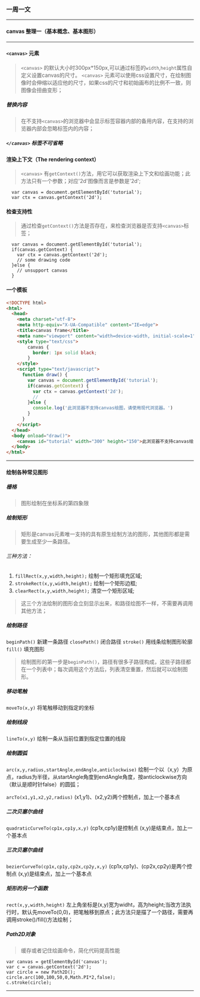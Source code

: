 ### 一周一文
---
#### canvas 整理一（基本概念、基本图形）
---
#### `<canvas>` 元素
  > `<canvas>` 的默认大小时300px*150px,可以通过标签的`width`,`height`属性自定义设置canvas的尺寸。
  > `<canvas>` 元素可以使用css设置尺寸，在绘制图像时会伸缩以适应他的尺寸，如果css的尺寸和初始画布的比例不一致，则图像会扭曲变形；
##### 替换内容
  > 在不支持`<canvas>`的浏览器中会显示标签容器内部的备用内容，在支持的浏览器内部会忽略标签内的内容；
##### `</canvas>` 标签不可省略

#### 渲染上下文（The rendering context）
  > `<canvas>` 有`getContext()`方法，用它可以获取渲染上下文和绘画功能；此方法只有一个参数；对应'2d'图像而言是参数是'2d';

  ```
    var canvas = document.getElementById('tutorial');
    var ctx = canvas.getContext('2d');
  ```

#### 检查支持性
  > 通过检查`getContext()`方法是否存在，来检查浏览器是否支持`<canvas>`标签；

  ```
    var canvas = document.getElementById('tutorial');
    if(canvas.getContext) {
      var ctx = canvas.getContext('2d');
      // some drawing code
    }else {
      // unsupport canvas
    }
  ```

#### 一个模板

  ```html
  <!DOCTYPE html>
  <html>
    <head>
      <meta charset="utf-8">
      <meta http-equiv="X-UA-Compatible" content="IE=edge">
      <title>canvas frame</title>
      <meta name="viewport" content="width=device-width, initial-scale=1">
      <style type="text/css">
          canvas {
            border: 1px solid black;
          }
      </style>
      <script type="text/javascript">
        function draw() {
          var canvas = document.getElementById('tutorial');
          if(canvas.getContext) {
            var ctx = canvas.getContext('2d');
            //
          }else {
            console.log('此浏览器不支持canvas绘图，请使用现代浏览器。')
          }
        }
      </script>
    </head>
    <body onload="draw()">
      <canvas id="tutorial" width="300" height="150">此浏览器不支持canvas绘图，请使用现代浏览器。</canvas>
    </body>
  </html>
  ```
---
#### 绘制各种常见图形

##### 栅格

  > 图形绘制在坐标系的第四象限

##### 绘制矩形

  > 矩形是canvas元素唯一支持的具有原生绘制方法的图形，其他图形都是需要生成至少一条路径。

###### 三种方法：

  1. `fillRect(x,y,width,height);` 绘制一个矩形填充区域;
  2. `strokeRect(x,y,width,height);` 绘制一个矩形边框;
  3. `clearRect(x,y,width,height);` 清空一个矩形区域;

> 这三个方法绘制的图形会立刻显示出来，和路径绘图不一样，不需要再调用其他方法；

##### 绘制路径

`beginPath()` 新建一条路径
`closePath()` 闭合路径
`stroke()` 用线条绘制图形轮廓
`fill()` 填充图形

> 绘制图形的第一步是`beginPath()`，路径有很多子路径构成，这些子路径都在一个列表中；每次调用这个方法后，列表清空重置，然后就可以绘制图形。

##### 移动笔触

`moveTo(x,y)` 将笔触移动到指定的坐标

##### 绘制线段
 `lineTo(x,y)` 绘制一条从当前位置到指定位置的线段

##### 绘制圆弧
`arc(x,y,radius,startAngle,endAngle,anticlockwise)` 绘制一个以（x,y）为原点，radius为半径，从startAngle角度到endAngle角度，按anticlockwise方向（默认是顺时针false）的圆弧；

`arcTo(x1,y1,x2,y2,radius)` (x1,y1)、(x2,y2)两个控制点，加上一个基本点

##### 二次贝塞尔曲线

`quadraticCurveTo(cp1x,cp1y,x,y)` (cp1x,cp1y)是控制点 (x,y)是结束点，加上一个基本点

##### 三次贝塞尔曲线

`bezierCurveTo(cp1x,cp1y,cp2x,cp2y,x,y)` (cp1x,cp1y)、(cp2x,cp2y)是两个控制点 (x,y)是结束点，加上一个基本点

##### 矩形的另一个函数

`rect(x,y,width,height)` 左上角坐标是(x,y)宽为widht，高为height;当改方法执行时，默认先moveTo(0,0)，把笔触移到原点；此方法只是描了一个路径，需要再调用stroke()/fill()方法绘制；

##### Path2D对象

> 缓存或者记住绘画命令，简化代码提高性能

```
var canvas = getElementById('canvas');
var c = canvas.getContext('2d');
var circle = new Path2D();
circle.arc(100,100,50,0,Math.PI*2,false);
c.stroke(circle);
```

----
